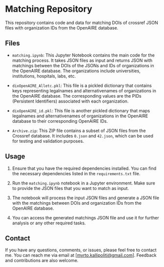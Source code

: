 # Matching Repository

This repository contains code and data for matching DOIs of crossref JSON files with organization IDs from the OpenAIRE database.

## Files

- `matching.ipynb`: This Jupyter Notebook contains the main code for the matching process. It takes JSON files as input and returns JSON with matchings between the DOIs of the JSONs and IDs of organizations in the OpenAIRE database. 
The organizations include universities, institutions, hospitals, labs, etc.

- `dixOpenAIRE_Alletc.pkl`: This file is a pickled dictionary that contains keys representing legalnames and alternativenames of organizations in the OpenAIRE database. 
The corresponding values are the PIDs (Persistent Identifiers) associated with each organization.

- `dixOpenAIRE_id.pkl`: This file is another pickled dictionary that maps legalnames and alternativenames of organizations in the OpenAIRE database to their corresponding OpenAIRE IDs.

- `Archive.zip`: This ZIP file contains a subset of JSON files from the Crossref database. 
It includes `0.json` and `42.json`, which can be used for testing and validation purposes.

## Usage

1. Ensure that you have the required dependencies installed. You can find the necessary dependencies listed in the `requirements.txt` file.

2. Run the `matching.ipynb` notebook in a Jupyter environment. Make sure to provide the JSON files that you want to match as input.

3. The notebook will process the input JSON files and generate a JSON file with the matchings between DOIs and organization IDs from the OpenAIRE database.

4. You can access the generated matchings JSON file and use it for further analysis or any other required tasks.

## Contact

If you have any questions, comments, or issues, please feel free to contact me. You can reach me via email at [myrto.kallipoliti@gmail.com]. Feedback and contributions are also welcome.

